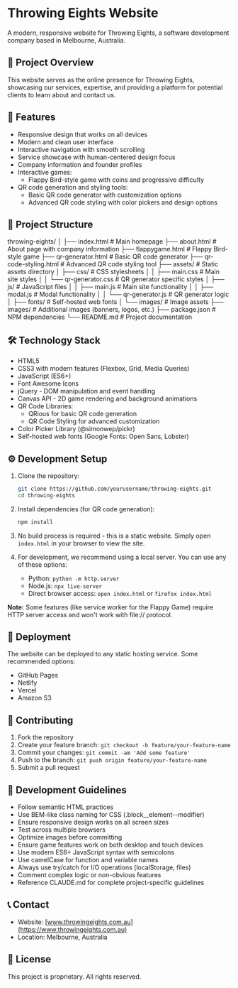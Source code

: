 # Throwing Eights Website

A modern, responsive website for Throwing Eights, a software development company based in Melbourne, Australia.

## 🌟 Project Overview

This website serves as the online presence for Throwing Eights, showcasing our services, expertise, and providing a platform for potential clients to learn about and contact us.

## 🚀 Features

- Responsive design that works on all devices
- Modern and clean user interface
- Interactive navigation with smooth scrolling
- Service showcase with human-centered design focus
- Company information and founder profiles
- Interactive games:
  - Flappy Bird-style game with coins and progressive difficulty
- QR code generation and styling tools:
  - Basic QR code generator with customization options
  - Advanced QR code styling with color pickers and design options

## 📁 Project Structure

throwing-eights/
│
├── index.html # Main homepage
├── about.html # About page with company information
├── flappygame.html # Flappy Bird-style game
├── qr-generator.html # Basic QR code generator
├── qr-code-styling.html # Advanced QR code styling tool
├── assets/ # Static assets directory
│ ├── css/ # CSS stylesheets
│ │ ├── main.css # Main site styles
│ │ └── qr-generator.css # QR generator specific styles
│ ├── js/ # JavaScript files
│ │ ├── main.js # Main site functionality
│ │ ├── modal.js # Modal functionality
│ │ └── qr-generator.js # QR generator logic
│ ├── fonts/ # Self-hosted web fonts
│ └── images/ # Image assets
├── images/ # Additional images (banners, logos, etc.)
├── package.json # NPM dependencies
└── README.md # Project documentation

## 🛠️ Technology Stack

- HTML5
- CSS3 with modern features (Flexbox, Grid, Media Queries)
- JavaScript (ES6+)
- Font Awesome Icons
- jQuery - DOM manipulation and event handling
- Canvas API - 2D game rendering and background animations
- QR Code Libraries:
  - QRious for basic QR code generation
  - QR Code Styling for advanced customization
- Color Picker Library (@simonwep/pickr)
- Self-hosted web fonts (Google Fonts: Open Sans, Lobster)

## ⚙️ Development Setup

1. Clone the repository:

   ```bash
   git clone https://github.com/yourusername/throwing-eights.git
   cd throwing-eights
   ```

2. Install dependencies (for QR code generation):

   ```bash
   npm install
   ```

3. No build process is required - this is a static website. Simply open `index.html` in your browser to view the site.

4. For development, we recommend using a local server. You can use any of these options:
   - Python: `python -m http.server`
   - Node.js: `npx live-server`
   - Direct browser access: `open index.html` or `firefox index.html`

**Note:** Some features (like service worker for the Flappy Game) require HTTP server access and won't work with file:// protocol.

## 🚀 Deployment

The website can be deployed to any static hosting service. Some recommended options:

- GitHub Pages
- Netlify
- Vercel
- Amazon S3

## 🤝 Contributing

1. Fork the repository
2. Create your feature branch: `git checkout -b feature/your-feature-name`
3. Commit your changes: `git commit -am 'Add some feature'`
4. Push to the branch: `git push origin feature/your-feature-name`
5. Submit a pull request

## 📝 Development Guidelines

- Follow semantic HTML practices
- Use BEM-like class naming for CSS (.block\_\_element--modifier)
- Ensure responsive design works on all screen sizes
- Test across multiple browsers
- Optimize images before committing
- Ensure game features work on both desktop and touch devices
- Use modern ES6+ JavaScript syntax with semicolons
- Use camelCase for function and variable names
- Always use try/catch for I/O operations (localStorage, files)
- Comment complex logic or non-obvious features
- Reference CLAUDE.md for complete project-specific guidelines

## 📞 Contact

- Website: [www.throwingeights.com.au](https://www.throwingeights.com.au)
- Location: Melbourne, Australia

## 📄 License

This project is proprietary. All rights reserved.
